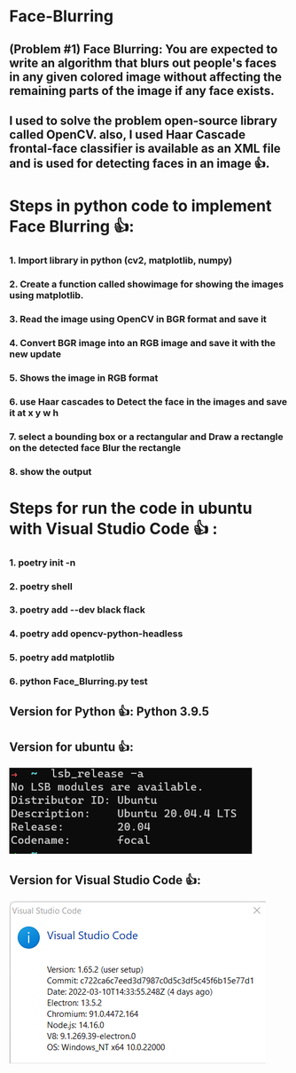 # Face-Blurring 

## (Problem #1) Face Blurring: You are expected to write an algorithm that blurs out people's faces in any given colored image without affecting the remaining parts of the image if any face exists.


## I used to solve the problem open-source library called OpenCV. also, I used  Haar Cascade frontal-face classifier is available as an XML file and is used for detecting faces in an image 👍.

# Steps in python code to implement  Face Blurring 👍:
### 1. Import library  in python (cv2, matplotlib, numpy)
### 2. Create a function called showimage for showing the images using matplotlib.
### 3. Read the image using OpenCV  in BGR format and save it  
### 4. Convert BGR image into an RGB image and save it with the new update
### 5. Shows the image  in RGB format
### 6. use  Haar cascades to  Detect the face in the images and save it at x y w h
### 7. select a bounding box or a rectangular and Draw a rectangle on the detected face Blur the rectangle
### 8. show the output


# Steps for run the code in ubuntu with Visual Studio Code 👍  :
### 1. poetry init -n
### 2.  poetry shell
### 3.  poetry add --dev black flack
### 4.  poetry add opencv-python-headless
### 5.  poetry add matplotlib
### 6.  python Face_Blurring.py test


## Version for Python 👍: Python 3.9.5

## Version for ubuntu 👍: 
![ubuntu](Version_img/Ubunta.png)

## Version for Visual Studio Code 👍:
![Visual Studio Code](Version_img/Visual_studio_code_version.png)